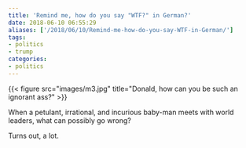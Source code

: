 ```yaml
---
title: 'Remind me, how do you say "WTF?" in German?'
date: 2018-06-10 06:55:29
aliases: ['/2018/06/10/Remind-me-how-do-you-say-WTF-in-German/']
tags:
- politics
- trump
categories:
- politics
---
```

{{< figure src="images/m3.jpg" title="Donald, how can you be such an ignorant ass?" >}}

When a petulant, irrational, and incurious baby-man meets with world leaders, what can possibly go wrong?

Turns out, a lot.
